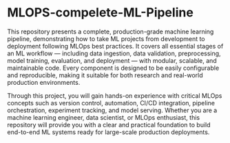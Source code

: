 # MLOPS-compelete-ML-Pipeline
This repository presents a complete, production-grade machine learning pipeline, demonstrating how to take ML projects from development to deployment following MLOps best practices. It covers all essential stages of an ML workflow — including data ingestion, data validation, preprocessing, model training, evaluation, and deployment — with modular, scalable, and maintainable code. Every component is designed to be easily configurable and reproducible, making it suitable for both research and real-world production environments.

Through this project, you will gain hands-on experience with critical MLOps concepts such as version control, automation, CI/CD integration, pipeline orchestration, experiment tracking, and model serving. Whether you are a machine learning engineer, data scientist, or MLOps enthusiast, this repository will provide you with a clear and practical foundation to build end-to-end ML systems ready for large-scale production deployments.
